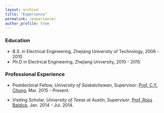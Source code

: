```yaml
---
layout: archive
title: "Experience"
permalink: /experience/
author_profile: true
---
```


### Education
* B.S. in Electrical Engineering, Zhejiang University of Technology, 2006 - 2010
* Ph.D in Electrical Engineering, Zhejiang University, 2010 - 2015

### Professional Experience
* Postdoctoral Fellow, *University of Saskatchewan*, Supervisor: [Prof. C.Y. Chung](https://engineering.usask.ca/people/ece/Chung,Chi-Yung.php), Mar. 2015 - Present.

* Visiting Scholar, *University of Texas at Austin*, Supervisor: [Prof. Ross Baldick](https://users.ece.utexas.edu/~baldick/), Jan. 2014 - Jul. 2014.

